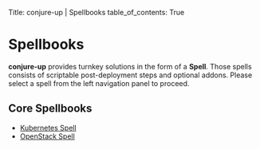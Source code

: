 Title: conjure-up | Spellbooks
table_of_contents: True

# Spellbooks

**conjure-up** provides turnkey solutions in the form of a **Spell**. Those
spells consists of scriptable post-deployment steps and optional addons. Please
select a spell from the left navigation panel to proceed.

## Core Spellbooks

- [Kubernetes Spell][kubernetesspell]
- [OpenStack Spell][openstackspell]

<!-- LINKS -->
[kubernetesspell]: ./spellbooks/kubernetes.md
[openstackspell]: ./spellbooks/openstack.md
